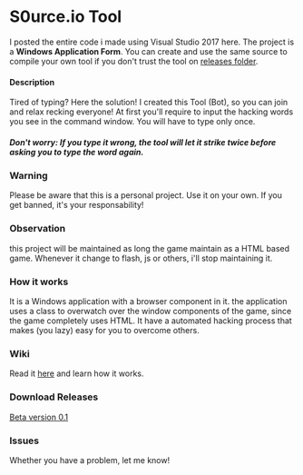 # S0urce.io Tool
I posted the entire code i made using Visual Studio 2017 here. The project is a **Windows Application Form**. You can create and use the same source to compile your own tool if you don't trust the tool on [releases folder](https://github.com/plinio-jrm/S0urce.io-Tool/tree/master/Releases "Releases").

#### Description
Tired of typing? Here the solution! I created this Tool (Bot), so you can join and relax recking everyone! At first you'll require to input the hacking words you see in the command window. You will have to type only once. 
##### Don't worry: If you type it wrong, the tool will let it strike twice before asking you to type the word again.

### Warning
Please be aware that this is a personal project. Use it on your own. If you get banned, it's your responsability!

### Observation
this project will be maintained as long the game maintain as a HTML based game. Whenever it change to flash, js or others, i'll stop maintaining it.

### How it works
It is a Windows application with a browser component in it. the application uses a class to overwatch over the window components of the game, since the game completely uses HTML. It have a automated hacking process that makes (you lazy) easy for you to overcome others.

### Wiki
Read it [here](https://github.com/plinio-jrm/S0urce.io-Tool/wiki "S0urce.io Tool Wiki") and learn how it works.

### Download Releases
[Beta version 0.1](https://github.com/plinio-jrm/S0urce.io-Tool/blob/master/Releases/S0urce.io%20Tool%20v0.1.exe "Download Beta version 0.1")

### Issues
Whether you have a problem, let me know! 
